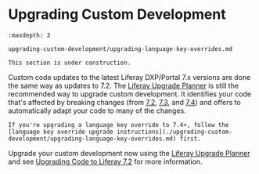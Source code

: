 # Upgrading Custom Development

```{toctree}
:maxdepth: 3

upgrading-custom-development/upgrading-language-key-overrides.md
```

```{note}
This section is under construction.
```

Custom code updates to the latest Liferay DXP/Portal 7.x versions are done the same way as updates to 7.2. The [Liferay Upgrade Planner](https://help.liferay.com/hc/en-us/articles/360029147451-Liferay-Upgrade-Planner) is still the recommended way to upgrade custom development. It identifies your code that's affected by breaking changes (from [7.2](../../liferay-internals/reference/7-2-breaking-changes.md), [7.3](../../liferay-internals/reference/7-3-breaking-changes.md), and [7.4](../../liferay-internals/reference/7-4-breaking-changes.md)) and offers to automatically adapt your code to many of the changes.

```{note}
If you're upgrading a language key override to 7.4+, follow the [language key override upgrade instructions](./upgrading-custom-development/upgrading-language-key-overrides.md) first.
```

Upgrade your custom development now using the [Liferay Upgrade Planner](https://help.liferay.com/hc/en-us/articles/360029147451-Liferay-Upgrade-Planner) and see [Upgrading Code to Liferay 7.2](https://help.liferay.com/hc/en-us/articles/360029316391-Introduction-to-Upgrading-Code-to-Liferay-DXP-7-2) for more information.
